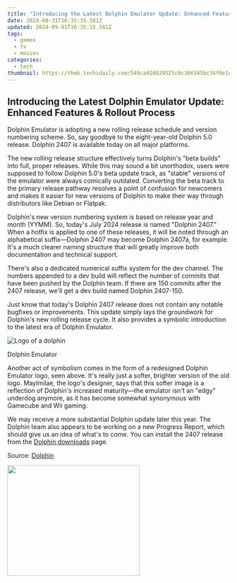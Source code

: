 ```yaml
---
title: "Introducing the Latest Dolphin Emulator Update: Enhanced Features & Rollout Process"
date: 2024-08-31T16:35:15.581Z
updated: 2024-09-01T16:35:15.581Z
tags:
  - games
  - tv
  - movies
categories:
  - tech
thumbnail: https://thmb.techidaily.com/549ca928829525c9c386345bc34f0e1c4ffcbb4613654a88c4a76774162c73c8.jpg
---
```


## Introducing the Latest Dolphin Emulator Update: Enhanced Features & Rollout Process

Dolphin Emulator is adopting a new rolling release schedule and version numbering scheme. So, say goodbye to the eight-year-old Dolphin 5.0 release. Dolphin 2407 is available today on all major platforms.

 The new rolling release structure effectively turns Dolphin's "beta builds" into full, proper releases. While this may sound a bit unorthodox, users were supposed to follow Dolphin 5.0's beta update track, as "stable" versions of the emulator were always comically outdated. Converting the beta track to the primary release pathway resolves a point of confusion for newcomers and makes it easier for new versions of Dolphin to make their way through distributors like Debian or Flatpak.

 Dolphin's new version numbering system is based on release year and month (YYMM). So, today's July 2024 release is named "Dolphin 2407." When a hotfix is applied to one of these releases, it will be noted through an alphabetical suffix—Dolphin 2407 may become Dolphin 2407a, for example. It's a much clearer naming structure that will greatly improve both documentation and technical support.

 There's also a dedicated numerical suffix system for the dev channel. The numbers appended to a dev build will reflect the number of commits that have been pushed by the Dolphin team. If there are 150 commits after the 2407 release, we'll get a dev build named Dolphin 2407-150.

 Just know that today's Dolphin 2407 release does not contain any notable bugfixes or improvements. This update simply lays the groundwork for Dolphin's new rolling release cycle. It also provides a symbolic introduction to the latest era of Dolphin Emulator.

![Logo of a dolphin](https://static1.howtogeekimages.com/wordpress/wp-content/uploads/2024/07/dolphin.jpg) 

Dolphin Emulator

 Another act of symbolism comes in the form of a redesigned Dolphin Emulator logo, seen above. It's really just a softer, brighter version of the old logo. MayImilae, the logo's designer, says that this softer image is a reflection of Dolphin's increased maturity—the emulator isn't an "edgy" underdog anymore, as it has become somewhat synonymous with Gamecube and Wii gaming.

 We may receive a more substantial Dolphin update later this year. The Dolphin team also appears to be working on a new Progress Report, which should give us an idea of what's to come. You can install the 2407 release from the [Dolphin downloads](https://dolphin-emu.org/download/) page.

 Source: [Dolphin](https://dolphin-emu.org/blog/2024/07/02/dolphin-releases-announcement/)

<ins class="adsbygoogle"
     style="display:block"
     data-ad-format="autorelaxed"
     data-ad-client="ca-pub-7571918770474297"
     data-ad-slot="1223367746"></ins>



<ins class="adsbygoogle"
     style="display:block"
     data-ad-client="ca-pub-7571918770474297"
     data-ad-slot="8358498916"
     data-ad-format="auto"
     data-full-width-responsive="true"></ins>



<!-- affiliate ads begin -->
<a href="https://modlily.sjv.io/c/5597632/1997817/17059" target="_top" id="1997817"><img src="//a.impactradius-go.com/display-ad/17059-1997817" border="0" alt="" width="300" height="250"/></a><img height="0" width="0" src="https://imp.pxf.io/i/5597632/1997817/17059" style="position:absolute;visibility:hidden;" border="0" />
<!-- affiliate ads end -->
